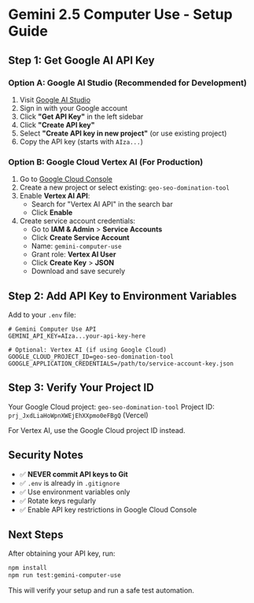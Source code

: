 # Gemini 2.5 Computer Use - Setup Guide

## Step 1: Get Google AI API Key

### Option A: Google AI Studio (Recommended for Development)

1. Visit [Google AI Studio](https://aistudio.google.com/)
2. Sign in with your Google account
3. Click **"Get API Key"** in the left sidebar
4. Click **"Create API key"**
5. Select **"Create API key in new project"** (or use existing project)
6. Copy the API key (starts with `AIza...`)

### Option B: Google Cloud Vertex AI (For Production)

1. Go to [Google Cloud Console](https://console.cloud.google.com/)
2. Create a new project or select existing: `geo-seo-domination-tool`
3. Enable **Vertex AI API**:
   - Search for "Vertex AI API" in the search bar
   - Click **Enable**
4. Create service account credentials:
   - Go to **IAM & Admin** > **Service Accounts**
   - Click **Create Service Account**
   - Name: `gemini-computer-use`
   - Grant role: **Vertex AI User**
   - Click **Create Key** > **JSON**
   - Download and save securely

## Step 2: Add API Key to Environment Variables

Add to your `.env` file:

```env
# Gemini Computer Use API
GEMINI_API_KEY=AIza...your-api-key-here

# Optional: Vertex AI (if using Google Cloud)
GOOGLE_CLOUD_PROJECT_ID=geo-seo-domination-tool
GOOGLE_APPLICATION_CREDENTIALS=/path/to/service-account-key.json
```

## Step 3: Verify Your Project ID

Your Google Cloud project: `geo-seo-domination-tool`
Project ID: `prj_JxdLiaHoWpnXWEjEhXXpmo0eFBgQ` (Vercel)

For Vertex AI, use the Google Cloud project ID instead.

## Security Notes

- ✅ **NEVER commit API keys to Git**
- ✅ `.env` is already in `.gitignore`
- ✅ Use environment variables only
- ✅ Rotate keys regularly
- ✅ Enable API key restrictions in Google Cloud Console

## Next Steps

After obtaining your API key, run:

```bash
npm install
npm run test:gemini-computer-use
```

This will verify your setup and run a safe test automation.

